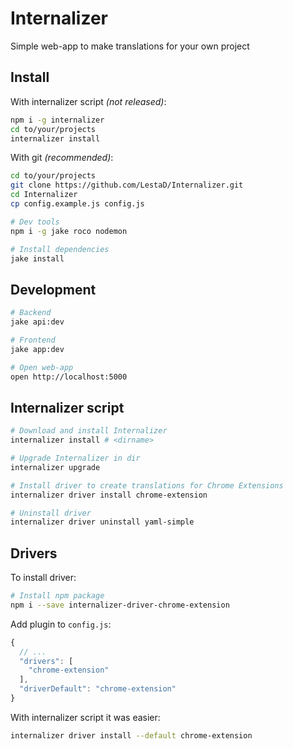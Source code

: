 # Internalizer

Simple web-app to make translations for your own project


## Install

With internalizer script _(not released)_:

```bash
npm i -g internalizer
cd to/your/projects
internalizer install
```

With git _(recommended)_:

```bash
cd to/your/projects
git clone https://github.com/LestaD/Internalizer.git
cd Internalizer
cp config.example.js config.js

# Dev tools
npm i -g jake roco nodemon

# Install dependencies
jake install
```


## Development

```bash
# Backend
jake api:dev

# Frontend
jake app:dev

# Open web-app
open http://localhost:5000
```


## Internalizer script

```bash
# Download and install Internalizer
internalizer install # <dirname>

# Upgrade Internalizer in dir
internalizer upgrade

# Install driver to create translations for Chrome Extensions
internalizer driver install chrome-extension

# Uninstall driver
internalizer driver uninstall yaml-simple
```


## Drivers

To install driver:

```bash
# Install npm package
npm i --save internalizer-driver-chrome-extension
```

Add plugin to `config.js`:

```js
{
  // ...
  "drivers": [
    "chrome-extension"
  ],
  "driverDefault": "chrome-extension"
}
```

With internalizer script it was easier:

```bash
internalizer driver install --default chrome-extension
```








